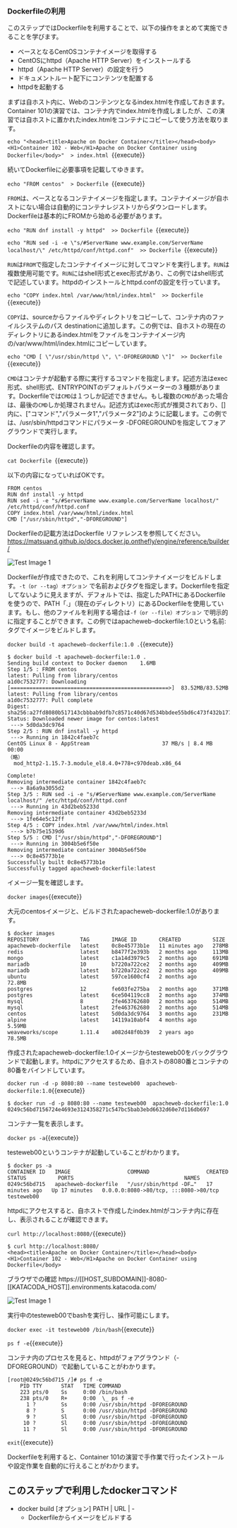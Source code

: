 ### Dockerfileの利用

このステップではDockerfileを利用することで、以下の操作をまとめて実施できることを学びます。

- ベースとなるCentOSコンテナイメージを取得する
- CentOSにhttpd（Apache HTTP Server）をインストールする
- httpd（Apache HTTP Server）の設定を行う
- ドキュメントルート配下にコンテンツを配置する
- httpdを起動する

まずは自ホスト内に、Webのコンテンツとなるindex.htmlを作成しておきます。Container 101の演習では、コンテナ内でindex.htmlを作成しましたが、この演習では自ホストに置かれたindex.htmlをコンテナにコピーして使う方法を取ります。

`echo "<head><title>Apache on Docker Container</title></head><body><H1>Container 102 - Web</H1>Apache on Docker Container using Dockerfile</body>"  > index.html `{{execute}}

続いてDockerfileに必要事項を記載してゆきます。

`echo "FROM centos"  > Dockerfile `{{execute}}

`FROM`は、ベースとなるコンテナイメージを指定します。コンテナイメージが自ホストにない場合は自動的にコンテナレジストリからダウンロードします。Dockerfileは基本的にFROMから始める必要があります。

`echo "RUN dnf install -y httpd"  >> Dockerfile `{{execute}}

`echo "RUN sed -i -e \"s/#ServerName www.example.com/ServerName localhost/\" /etc/httpd/conf/httpd.conf"  >> Dockerfile `{{execute}}


`RUN`は`FROM`で指定したコンテナイイメージに対してコマンドを実行します。`RUN`は複数使用可能です。`RUN`にはshell形式とexec形式があり、この例ではshell形式で記述しています。httpdのインストールとhttpd.confの設定を行っています。

`echo "COPY index.html /var/www/html/index.html"  >> Dockerfile `{{execute}}

`COPY`は、sourceからファイルやディレクトリをコピーして、コンテナ内のファイルシステムのパス destinationに追加します。この例では、自ホストの現在のディレクトリにあるindex.htmlをファイルをコンテナイメージ内の/var/www/html/index.htmlにコピーしています。

`echo "CMD [ \"/usr/sbin/httpd \", \"-DFOREGROUND \"]"  >> Dockerfile `{{execute}}

`CMD`はコンテナが起動する際に実行するコマンドを指定します。記述方法はexec形式、shell形式、ENTRYPOINTのデフォルトパラメーターの３種類があります。Dockerfileでは`CMD`は１つしか記述できません。もし複数の`CMD`があった場合は、最後の`CMD`しか処理されません。記述方式はexec形式が推奨されており、[]内に、["コマンド","パラメータ1","パラメータ2"]のように記載します。この例では、/usr/sbin/httpdコマンドにパラメータ -DFOREGROUNDを指定してフォアグラウンドで実行します。

Dockerfileの内容を確認します。

`cat Dockerfile `{{execute}}

以下の内容になっていればOKです。
```text
FROM centos
RUN dnf install -y httpd
RUN sed -i -e "s/#ServerName www.example.com/ServerName localhost/" /etc/httpd/conf/httpd.conf
COPY index.html /var/www/html/index.html
CMD ["/usr/sbin/httpd","-DFOREGROUND"]
```

Dockerfileの記載方法はDockerfile リファレンスを参照してください。https://matsuand.github.io/docs.docker.jp.onthefly/engine/reference/builder/

![Test Image 1](https://raw.githubusercontent.com/mayumi00/katacoda-scenarios/main/container102/images/image201.png)

Dockerfileが作成できたので、これを利用してコンテナイメージをビルドします。`-t（or --tag）オプション` で名前およびタグを指定します。Dockerfileを指定してないように見えますが、デフォルトでは、指定したPATHにあるDockerfileを使うので、PATH「.」（現在のディレクトリ）にあるDockerfileを使用しています。もし、他のファイルを利用する場合は`-f（or --file）オプション` で明示的に指定することができます。この例ではapacheweb-dockerfile:1.0という名前:タグでイメージをビルドします。

`docker build -t apacheweb-dockerfile:1.0 .`{{execute}}
 
```text
$ docker build -t apacheweb-dockerfile:1.0 .
Sending build context to Docker daemon    1.6MB
Step 1/5 : FROM centos
latest: Pulling from library/centos
a1d0c7532777: Downloading [==================================================>]  83.52MB/83.52MB
latest: Pulling from library/centos
a1d0c7532777: Pull complete 
Digest: sha256:a27fd8080b517143cbbbab9dfb7c8571c40d67d534bbdee55bd6c473f432b177
Status: Downloaded newer image for centos:latest
 ---> 5d0da3dc9764
Step 2/5 : RUN dnf install -y httpd
 ---> Running in 1842c4faeb7c
CentOS Linux 8 - AppStream                       37 MB/s | 8.4 MB     00:00    
（略）                     
  mod_http2-1.15.7-3.module_el8.4.0+778+c970deab.x86_64                         

Complete!
Removing intermediate container 1842c4faeb7c
 ---> 8a6a9a3055d2
Step 3/5 : RUN sed -i -e "s/#ServerName www.example.com/ServerName localhost/" /etc/httpd/conf/httpd.conf
 ---> Running in 43d2beb5233d
Removing intermediate container 43d2beb5233d
 ---> 1fe64e5c12ff
Step 4/5 : COPY index.html /var/www/html/index.html
 ---> b7b75e1539d6
Step 5/5 : CMD ["/usr/sbin/httpd","-DFOREGROUND"]
 ---> Running in 3004b5e6f50e
Removing intermediate container 3004b5e6f50e
 ---> 0c8e45773b1e
Successfully built 0c8e45773b1e
Successfully tagged apacheweb-dockerfile:latest
```

イメージ一覧を確認します。

`docker images`{{execute}}

大元のcentosイメージと、ビルドされたapacheweb-dockerfile:1.0があります。
```text
$ docker images 
REPOSITORY             TAG       IMAGE ID       CREATED          SIZE
apacheweb-dockerfile   latest    0c8e45773b1e   11 minutes ago   278MB
redis                  latest    b8477f2e393b   2 months ago     113MB
mongo                  latest    c1a14d3979c5   2 months ago     691MB
mariadb                10        b7220a722ce2   2 months ago     409MB
mariadb                latest    b7220a722ce2   2 months ago     409MB
ubuntu                 latest    597ce1600cf4   2 months ago     72.8MB
postgres               12        fe603fe275ba   2 months ago     371MB
postgres               latest    6ce504119cc8   2 months ago     374MB
mysql                  8         2fe463762680   2 months ago     514MB
mysql                  latest    2fe463762680   2 months ago     514MB
centos                 latest    5d0da3dc9764   3 months ago     231MB
alpine                 latest    14119a10abf4   4 months ago     5.59MB
weaveworks/scope       1.11.4    a082d48f0b39   2 years ago      78.5MB
```

作成されたapacheweb-dockerfile:1.0イメージからtesteweb00をバックグラウンドで起動します。httpdにアクセスするため、自ホストの8080番とコンテナの80番をバインドしています。

`docker run -d -p 8080:80 --name testeweb00  apacheweb-dockerfile:1.0`{{execute}}

```text
$ docker run -d -p 8080:80 --name testeweb00  apacheweb-dockerfile:1.0
0249c56bd7156724e4693e3124358271c547bc5bab3ebd6632d60e7d116db697
```

コンテナ一覧を表示します。

`docker ps -a`{{execute}}

testeweb00というコンテナが起動していることがわかります。

```text
$ docker ps -a
CONTAINER ID   IMAGE                  COMMAND                  CREATED          STATUS          PORTS                                   NAMES
0249c56bd715   apacheweb-dockerfile   "/usr/sbin/httpd -DF…"   17 minutes ago   Up 17 minutes   0.0.0.0:8080->80/tcp, :::8080->80/tcp   testeweb00
```

httpdにアクセスすると、自ホストで作成したindex.htmlがコンテナ内に存在し、表示されることが確認できます。

`curl http://localhost:8080/`{{execute}}

```text
$ curl http://localhost:8080/
<head><title>Apache on Docker Container</title></head><body><H1>Container 102 - Web</H1>Apache on Docker Container using Dockerfile</body>
```
ブラウザでの確認
https://[[HOST_SUBDOMAIN]]-8080-[[KATACODA_HOST]].environments.katacoda.com/

![Test Image 1](https://raw.githubusercontent.com/mayumi00/katacoda-scenarios/main/container102/images/image202.png)

実行中のtesteweb00でbashを実行し、操作可能にします。

`docker exec -it testeweb00 /bin/bash`{{execute}}

`ps f -e`{{execute}}

コンテナ内のプロセスを見ると、httpdがフォアグラウンド（-DFOREGROUND）で起動していることがわかります。
```text
[root@0249c56bd715 /]# ps f -e
    PID TTY      STAT   TIME COMMAND
    223 pts/0    Ss     0:00 /bin/bash
    238 pts/0    R+     0:00  \_ ps f -e
      1 ?        Ss     0:00 /usr/sbin/httpd -DFOREGROUND
      8 ?        S      0:00 /usr/sbin/httpd -DFOREGROUND
      9 ?        Sl     0:00 /usr/sbin/httpd -DFOREGROUND
     10 ?        Sl     0:00 /usr/sbin/httpd -DFOREGROUND
     11 ?        Sl     0:00 /usr/sbin/httpd -DFOREGROUND
```

`exit`{{execute}}

Dockerfileを利用すると、Container 101の演習で手作業で行ったインストールや設定作業を自動的に行えることがわかります。

##  このステップで利用したdockerコマンド
- docker build [オプション] PATH | URL | -
  - Dockerfileからイメージをビルドする




 